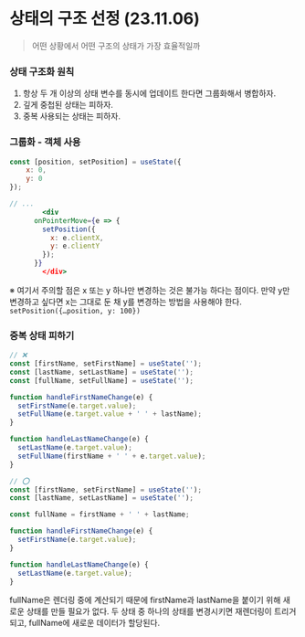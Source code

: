 # 상태의 구조 선정 (23.11.06)

> 어떤 상황에서 어떤 구조의 상태가 가장 효율적일까
> 

### 상태 구조화 원칙

1. 항상 두 개 이상의 상태 변수를 동시에 업데이트 한다면 그룹화해서 병합하자.
2. 깊게 중첩된 상태는 피하자.
3. 중복 사용되는 상태는 피하자.

### 그룹화 - 객체 사용

```jsx
const [position, setPosition] = useState({
    x: 0,
    y: 0
});

// ...
		<div
      onPointerMove={e => {
        setPosition({
          x: e.clientX,
          y: e.clientY
        });
      }}
		</div>
```

※ 여기서 주의할 점은 x 또는 y 하나만 변경하는 것은 불가능 하다는 점이다.
만약 y만 변경하고 싶다면 x는 그대로 둔 채 y를 변경하는 방법을 사용해야 한다.
`setPosition({…position, y: 100})`

### 중복 상태 피하기

```jsx
// ❌
const [firstName, setFirstName] = useState('');
const [lastName, setLastName] = useState('');
const [fullName, setFullName] = useState('');

function handleFirstNameChange(e) {
  setFirstName(e.target.value);
  setFullName(e.target.value + ' ' + lastName);
}

function handleLastNameChange(e) {
  setLastName(e.target.value);
  setFullName(firstName + ' ' + e.target.value);
}

// ⭕
const [firstName, setFirstName] = useState('');
const [lastName, setLastName] = useState('');

const fullName = firstName + ' ' + lastName; 

function handleFirstNameChange(e) {
  setFirstName(e.target.value);
}

function handleLastNameChange(e) {
  setLastName(e.target.value);
}

```

fullName은 렌더링 중에 계산되기 때문에 firstName과 lastName을 붙이기 위해 새로운 상태를 만들 필요가 없다. 두 상태 중 하나의 상태를 변경시키면 재렌더링이 트리거되고, fullName에 새로운 데이터가 할당된다.